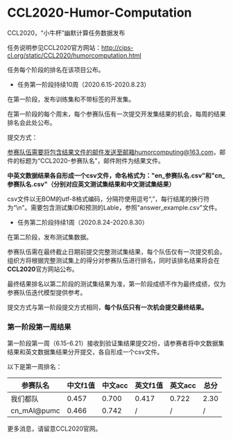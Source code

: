 # CCL2020-Humor-Computation

CCL2020，“小牛杯”幽默计算任务数据发布

任务说明参见CCL2020官方网站：http://cips-cl.org/static/CCL2020/humorcomputation.html

任务每个阶段的排名在该项目公布。

* 任务第一阶段持续10周（2020.6.15-2020.8.23）

在第一阶段，发布训练集和不带标签的开发集。

在第一阶段的每个周末，每个参赛队伍有一次提交开发集结果的机会，每周的结果排名会此处公布。

提交方式：

参赛队伍需要将包含结果文件的邮件发送至邮箱humorcomputing@163.com，邮件的标题为“CCL2020-参赛队名”，邮件附件为结果文件。

**中英文数据结果各自形成一个csv文件，命名格式为："en\_参赛队名.csv"和"cn\_参赛队名.csv"（分别对应英文测试集结果和中文测试集结果）**

csv文件以无BOM的utf-8格式编码，分隔符使用逗号“,”，每行结尾的换行符为“\n"。需要包含测试集ID和预测的Lable，参照"answer_example.csv"文件。

* 任务第二阶段持续1周（2020.8.24-2020.8.30）

在第二阶段，发布测试集数据。

参赛队伍需在最终截止日期前提交完整测试集结果，每个队伍仅有一次提交机会。组织方将根据完整测试集上的得分对参赛队伍进行排名，同时该排名结果将会在**CCL2020**官方网站公布。

最终结果排名以第二阶段的测试集结果为准，第一阶段成绩不作为最终成绩，仅为参赛队伍迭代模型提供参考。

提交方式与第一阶段提交方式相同，**每个队伍只有一次机会提交最终结果。**

### 第一阶段第一周结果

第一阶段第一周（6.15-6.21）接收到验证集结果提交2份，请参赛者将中文数据集结果和英文数据集结果分开提交，各自形成一个csv文件。

以下是第一周排名：

| 参赛队名    | 中文f1值 | 中文acc | 英文f1值 | 英文acc | 总分 |
| ----------- | -------- | ------- | -------- | ------- | ---- |
| 我们都队    | 0.457    | 0.700   | 0.417    | 0.722   | 2.30 |
| cn_mAI@pumc | 0.466    | 0.742   | /        | /       | /    |



更多消息，请留意CCL2020官网。

